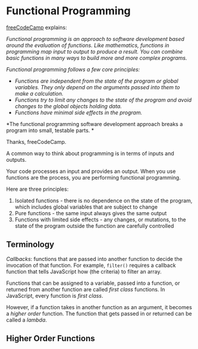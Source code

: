 # Functional Programming

[freeCodeCamp](https://www.freecodecamp.org/) explains: 

*Functional programming is an approach to software development based around the evaluation of functions. Like mathematics, functions in programming map input to output to produce a result. You can combine basic functions in many ways to build more and more complex programs.*

*Functional programming follows a few core principles:*

- *Functions are independent from the state of the program or global variables. They only depend on the arguments passed into them to make a calculation.*
- *Functions try to limit any changes to the state of the program and avoid changes to the global objects holding data.*
- *Functions have minimal side effects in the program.*

*The functional programming software development approach breaks a program into small, testable parts. *

Thanks, freeCodeCamp.

A common way to think about programming is in terms of inputs and outputs. 

Your code processes an input and provides an output. When you use functions are the process, you are performing functional programming.

Here are three principles:

1) Isolated functions - there is no dependence on the state of the program, which includes global variables that are subject to change
2) Pure functions - the same input always gives the same output
3) Functions with limited side effects - any changes, or mutations, to the state of the program outside the function are carefully controlled

## Terminology
*Callbacks*: functions that are passed into another function to decide the invocation of that function. For example, `filter()` requires a callback function that tells JavaScript how (the criteria) to filter an array.

Functions that can be assigned to a variable, passed into a function, or returned from another function are called *first class* functions. In JavaScript, every function is *first class*.

However, if a function takes in another function as an argument, it becomes a *higher order* function. The function that gets passed in or returned can be called a *lambda*.

## Higher Order Functions
